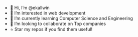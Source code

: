 - 👋 Hi, I’m @ekallwin
- 👀 I’m interested in web development 
- 🌱 I’m currently learning Computer Science and Engineering 
- 💞️ I’m looking to collaborate on Top companies
- ⭐ Star my repos if you find them useful! 

<!---
ekallwin/ekallwin is a ✨ special ✨ repository because its `README.md` (this file) appears on your GitHub profile.
You can click the Preview link to take a look at your changes.
--->
